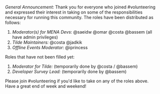 *General Announcement:*
Thank you for everyone who joined #volunteering and expressed their interest in taking on some of the responsibilities necessary for running this community. The roles have been distributed as follows:

1. *Moderator(s) for MENA Devs*: @saeidw @omar @costa @bassem (all have admin privileges)
2. *Tilde Maintainers:* @costa @jadkik
3. *Offline Events Moderator:* @iprincess

Roles that have not been filled yet:

1. *Moderator for Tilde:* (temporarily done by @costa / @bassem)
2. *Developer Survey Lead:* (temporarily done by @bassem)

Please join #volunteering if you'd like to take on any of the roles above. Have a great end of week and weekend!